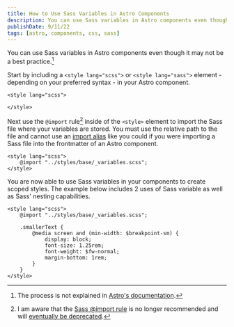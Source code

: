 ```yaml
---
title: How to Use Sass Variables in Astro Components
description: You can use Sass variables in Astro components even though it may not be a best practice. This blog post explains how.
publishDate: 9/11/22
tags: [astro, components, css, sass]
---
```


You can use Sass variables in Astro components even though it may not be a best practice.[^1]

[^1]: The process is not explained in [Astro's documentation](https://docs.astro.build/en/guides/styling/#sass).

Start by including a `<style lang="scss">` or `<style lang="sass">` element - depending on your preferred syntax - in your Astro component.

```astro
<style lang="scss">

</style>
```

Next use the `@import` rule[^2] inside of the `<style>` element to import the Sass file where your variables are stored. You must use the relative path to the file and cannot use an [import alias](https://docs.astro.build/en/guides/aliases/) like you could if you were importing a Sass file into the frontmatter of an Astro component.

[^2]: I am aware that the [Sass @import rule](https://sass-lang.com/documentation/at-rules/import) is no longer recommended and will [eventually be deprecated](https://github.com/sass/sass/blob/main/accepted/module-system.md#timeline).

```astro
<style lang="scss">
	@import "../styles/base/_variables.scss";
</style>
```

You are now able to use Sass variables in your components to create scoped styles. The example below includes 2 uses of Sass variable as well as Sass' nesting capabilities.

```astro
<style lang="scss">
	@import "../styles/base/_variables.scss";

	.smallerText {
		@media screen and (min-width: $breakpoint-sm) {
			display: block;
			font-size: 1.25rem;
			font-weight: $fw-normal;
			margin-bottom: 1rem;
		}
	}
</style>
```
